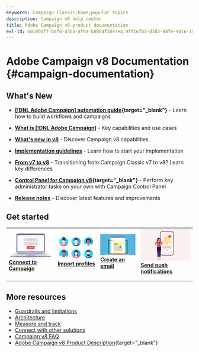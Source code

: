 ```yaml
---
keywords: Campaign Classic;home;popular topics
description: Campaign v8 help center
title: Adobe Campaign v8 product documentation
exl-id: 6010b0f7-baf0-43ba-af9a-b8864f3897ea,9ff16fb1-d3d3-44fe-9016-15abffdbc74e
---
```

# Adobe Campaign v8 Documentation {#campaign-documentation}

<!--![](assets/banner-documentationv8.png) -->

## What's New

* **[[!DNL Adobe Campaign] automation guide](https://experienceleague.adobe.com/docs/campaign/automation/home.html){target="_blank"}** - Learn how to build workflows and campaigns

* **[What is [!DNL Adobe Campaign]](start/get-started.md)** - Key capabilities and use cases

* **[What's new in v8](start/whats-new.md)** - Discover Campaign v8 capabilities

* **[Implementation guidelines](start/implement.md)**  - Learn how to start your implementation

* **[From v7 to v8](start/v7-to-v8.md)** - Transitioning from Campaign Classic v7 to v8? Learn key differences

* **[Control Panel for Campaign v8](https://experienceleague.adobe.com/docs/control-panel/using/discover-control-panel/key-features.html){target="_blank"}** - Perform key administrator tasks on your own with Campaign Control Panel

* **[Release notes](start/release-notes.md)** - Discover latest features and improvements


## Get started


<table style="table-layout:fixed"><tr style="border: 0;">
<td>
<a href="start/connect.md">
<img alt="Connect to Campaign v8" src="start/assets/do-not-localize/login.jpeg">
</a>
<div><a href="start/connect.md"><strong>Connect to Campaign</strong>
</div>
<p>
</td>
<td>
<a href="start/import.md">
<img alt="Import profiles" src="start/assets/do-not-localize/profiles.jpeg">
</a>
<div>
<a href="start/import.md"><strong>Import profiles</strong></a>
</div>
<p>
</td>
<td>
<a href="start/create-message.md">
<img alt="Create an email" src="start/assets/do-not-localize/email-design.jpeg">
</a>
<div>
<a href="start/create-message.md"><strong>Create an email</strong></a>
</div>
<p></td>
<td>
<a href="send/push.md">
<img alt="Send push notifications" src="start/assets/do-not-localize/push-send.jpeg">
</a>
<div>
<a href="send/push.md"><strong>Send push notifications</strong></a>
</div>
<p>
</td>
</tr></table>


## More resources

* [Guardrails and limitations](start/ac-guardrails.md)
* [Architecture](architecture/architecture.md)
* [Measure and track](reporting/gs-reporting.md)
* [Connect with other solutions](connect/integration.md)
* [Campaign v8 FAQ](start/campaign-faq.md)
* [Adobe Campaign v8 Product Description](https://helpx.adobe.com/legal/product-descriptions/adobe-campaign-managed-cloud-services.html){target="_blank"}
